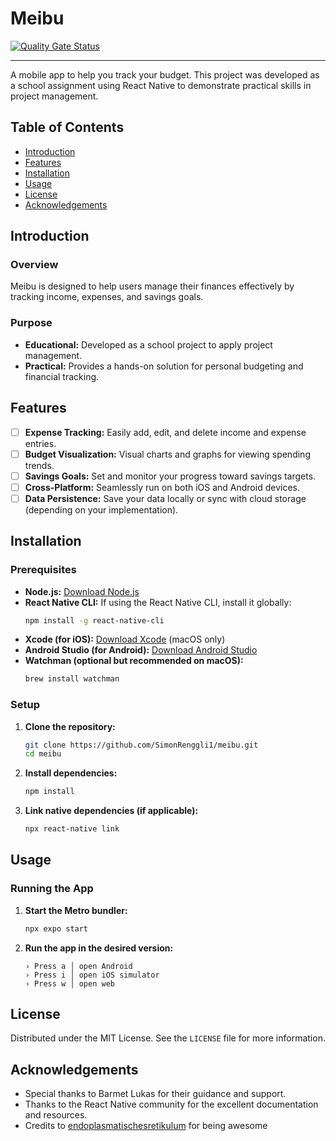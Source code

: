 # Meibu
[![Quality Gate Status](https://sonarcloud.io/api/project_badges/measure?project=SimonRenggli1_meibu&metric=alert_status)](https://sonarcloud.io/summary/new_code?id=SimonRenggli1_meibu)

---

A mobile app to help you track your budget. This project was developed as a school assignment using React Native to demonstrate practical skills in project management.

## Table of Contents

- [Introduction](#introduction)
- [Features](#features)
- [Installation](#installation)
- [Usage](#usage)
- [License](#license)
- [Acknowledgements](#acknowledgements)

## Introduction

### Overview

Meibu is designed to help users manage their finances effectively by tracking income, expenses, and savings goals.

### Purpose

- **Educational:** Developed as a school project to apply project management.
- **Practical:** Provides a hands-on solution for personal budgeting and financial tracking.

## Features

- [ ] **Expense Tracking:** Easily add, edit, and delete income and expense entries.
- [ ] **Budget Visualization:** Visual charts and graphs for viewing spending trends.
- [ ] **Savings Goals:** Set and monitor your progress toward savings targets.
- [ ] **Cross-Platform:** Seamlessly run on both iOS and Android devices.
- [ ] **Data Persistence:** Save your data locally or sync with cloud storage (depending on your implementation).

## Installation

### Prerequisites

- **Node.js:** [Download Node.js](https://nodejs.org/)
- **React Native CLI:** If using the React Native CLI, install it globally:
  ```bash
  npm install -g react-native-cli
  ```
- **Xcode (for iOS):** [Download Xcode](https://developer.apple.com/xcode/) (macOS only)
- **Android Studio (for Android):** [Download Android Studio](https://developer.android.com/studio)
- **Watchman (optional but recommended on macOS):**
  ```bash
  brew install watchman
  ```

### Setup

1. **Clone the repository:**
   ```bash
   git clone https://github.com/SimonRenggli1/meibu.git
   cd meibu
   ```
2. **Install dependencies:**
   ```bash
   npm install
   ```
3. **Link native dependencies (if applicable):**
   ```bash
   npx react-native link
   ```

## Usage

### Running the App

1. **Start the Metro bundler:**
   ```bash
   npx expo start
   ```
2. **Run the app in the desired version:**
   ```
   › Press a │ open Android
   › Press i │ open iOS simulator
   › Press w │ open web
   ```
   
## License

Distributed under the MIT License. See the `LICENSE` file for more information.

## Acknowledgements

- Special thanks to Barmet Lukas for their guidance and support.
- Thanks to the React Native community for the excellent documentation and resources.
- Credits to [endoplasmatischesretikulum](https://github.com/endoplasmatischesretikulum) for being awesome